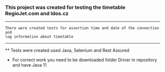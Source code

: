 ### This project was created for testing the timetable RegioJet.com and Idos.cz

---

    There were created tests for assertion time and date of the connection and
    log information about timetable

---

** Tests were created used Java, Selenium and Rest Assured

* For correct work you need to be downloaded folder Driver in repository and have Java 11